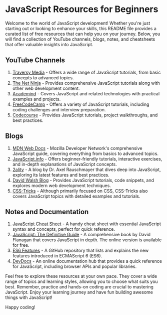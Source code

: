 # JavaScript Resources for Beginners

Welcome to the world of JavaScript development! Whether you're just starting out or looking to enhance your skills, this README file provides a curated list of free resources that can help you on your journey. Below, you will find a collection of YouTube channels, blogs, notes, and cheatsheets that offer valuable insights into JavaScript.

## YouTube Channels

1. [Traversy Media](https://www.youtube.com/user/TechGuyWeb) - Offers a wide range of JavaScript tutorials, from basic concepts to advanced topics.
2. [The Net Ninja](https://www.youtube.com/c/TheNetNinja) - Provides comprehensive JavaScript tutorials along with other web development content.
3. [Academind](https://www.youtube.com/c/Academind) - Covers JavaScript and related technologies with practical examples and projects.
4. [FreeCodeCamp](https://www.youtube.com/c/Freecodecamp) - Offers a variety of JavaScript tutorials, including coding challenges and interview preparation.
5. [Codecourse](https://www.youtube.com/user/phpacademy) - Provides JavaScript tutorials, project walkthroughs, and best practices.

## Blogs

1. [MDN Web Docs](https://developer.mozilla.org/en-US/docs/Web/JavaScript/Guide) - Mozilla Developer Network's comprehensive JavaScript guide, covering everything from basics to advanced topics.
2. [JavaScript.info](https://javascript.info/) - Offers beginner-friendly tutorials, interactive exercises, and in-depth explanations of JavaScript concepts.
3. [2ality](https://2ality.com/) - A blog by Dr. Axel Rauschmayer that dives deep into JavaScript, exploring its latest features and best practices.
4. [David Walsh Blog](https://davidwalsh.name/) - Provides JavaScript tutorials, code snippets, and explores modern web development techniques.
5. [CSS-Tricks](https://css-tricks.com/) - Although primarily focused on CSS, CSS-Tricks also covers JavaScript topics with detailed examples and tutorials.

## Notes and Documentation

1. [JavaScript Cheat Sheet](https://devhints.io/js) - A handy cheat sheet with essential JavaScript syntax and concepts, perfect for quick reference.
2. [JavaScript: The Definitive Guide](https://www.oreilly.com/library/view/javascript-the-definitive/9781491952016/) - A comprehensive book by David Flanagan that covers JavaScript in depth. The online version is available for free.
3. [ES6 Features](https://github.com/lukehoban/es6features) - A GitHub repository that lists and explains the new features introduced in ECMAScript 6 (ES6).
4. [DevDocs](https://devdocs.io/javascript/) - An online documentation hub that provides a quick reference for JavaScript, including browser APIs and popular libraries.

Feel free to explore these resources at your own pace. They cover a wide range of topics and learning styles, allowing you to choose what suits you best. Remember, practice and hands-on coding are crucial to mastering JavaScript. Enjoy your learning journey and have fun building awesome things with JavaScript!

Happy coding!